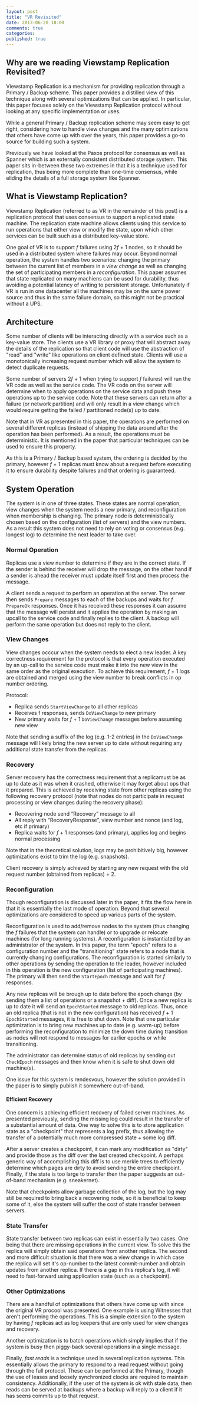 ```yaml
---
layout: post
title: "VR Revisited"
date: 2013-06-20 18:00
comments: true
categories: 
published: true
---
```


## Why are we reading Viewstamp Replication Revisited?

Viewstamp Replication is a mechanism for providing replication through a
Primary / Backup scheme. This paper provides a distilled view of this
technique along with several optimizations that can be applied. In particular,
this paper focuses solely on the Viewstamp Replication protocol
without looking at any specific implementation or uses.

While a general Primary / Backup replication scheme may seem easy to
get right, considering how to handle view changes and the
many optimizations that others have come up with over the years, this
paper provides a go-to source for building such a system.

Previously we have looked at the Paxos protocol for 
consensus as well as Spanner which is an externally consistent distributed storage system.
This paper sits in-between these two extremes in that it is a technique
used for replication, thus being more complete than one-time consensus, while
eliding the details of a full storage system like Spanner. 

## What is Viewstamp Replication?

Viewstamp Replication (referred to as VR in the remainder of this post) is a
replication protocol that uses consensus to support a replicated state machine.
The replication state machine allows clients using this service to run operations
that either view or modify the state, upon which other services can be built
such as a distributed key-value store.

One goal of VR is to support *f* failures using 2*f* + 1 nodes, so it
should be used in a distributed system where failures may
occur. Beyond normal operation, the system handles two scenarios:
changing the primary between the current list of members in a *view
change* as well as changing the set of participating members in a
*reconfiguration*.  This paper assumes that state replicated on many
machiens can be used for durability, thus avoiding a potential latency
of writing to persistent storage.  Unfortunately if VR is run in one
datacenter all the machines may be on the same power source and thus
in the same failure domain, so this might not be practical without a UPS.


## Architecture

Some number of clients will be interacting directly with a service such as a
key-value store. The clients use a VR library or proxy that will abstract away
the details of the replication so that client code will use the abstraction of
"read" and "write" like operations on client defined state. Clients will use a
monotonically increasing request number which will allow the system to detect
duplicate requests.

Some number of servers 2*f* + 1 when trying to support
*f* failures) will run the VR code as well as the service code. The
VR code on the server will determine when to apply operations on the service
data and push these operations up to the service code. Note that these servers
can return after a failure (or network partition) and will only result in a
view change which would require getting the failed / partitioned node(s) up to
date.

Note that in VR as presented in this paper, the operations are performed on
several different replicas (instead of shipping the data around after the
operation has been performed). As a result, the operations  must be
deterministic.  It is mentioned in the
paper that particular techniques can be used to ensure this property.

As this is a Primary / Backup based system, the ordering is decided by the
primary, however *f* + 1 replicas must know about a request before
executing it to ensure durability despite failures and that ordering is guaranteed.

## System Operation

The system is in one of three states. These states are normal
operation, view changes when the system needs a new primary, and reconfiguration
when membership is changing. The primary node is deterministically chosen based
on the configuration (list of servers) and the view numbers. As a result
this system does not need to rely on voting or consensus (e.g. longest
log) to determine the next leader to take over.

### Normal Operation

Replicas use a view number to determine if they are in the correct state. If
the sender is behind the receiver will drop the message, on the other hand if a
sender is ahead the receiver must update itself first and then process the
message.

A client sends a request to perform an operation at the server. The server then
sends <code>Prepare</code> messages to each of the backups and waits for 
*f* <code>PrepareOk</code> responses. Once it has received these responses it can
assume that the message will persist and it applies the operation by making an
upcall to the service code and finally replies to the client. A backup will
perform the same operation but does not reply to the client.

### View Changes

View changes occcur when the system needs to elect a new leader. A key correctness
requirement for the protocol is that every operation executed by an up-call to
the service code must make it into the new view in the same order as the original
execution. To achieve this requirement, *f* + 1 logs are obtained and merged
using the view number to break conflicts in op number ordering.


Protocol:

- Replica sends <code>StartViewChange</code> to all other replicas
- Receives f responses, sends <code>DoViewChange</code> to new primary
- New primary waits for *f* + 1 <code>DoViewChange</code> messages before assuming new view

Note that sending a suffix of the log (e.g. 1-2 entries) in the
<code>DoViewChange</code> message will likely bring the new server up to date
without requiring any additional state transfer from the replicas.

### Recovery

Server recovery has the correctness requirement that a replicamust be as up to
date as it was when it crashed, otherwise it may forget about ops that it
prepared. This is achieved by receiving state from other replicas using the
following recovery protocol (note that nodes do not participate in request
processing or view changes during the recovery phase):

- Recovering node send “Recovery” message to all
- All reply with “RecoveryResponse”, view number and nonce (and log, etc if primary)
- Replica waits for *f* + 1 responses (and primary), applies log and begins normal processing

Note that in the theoretical solution, logs may be prohibitively big, however
optimizations exist to trim the log (e.g. snapshots).

Client recovery is simply achieved by starting any new request with the old
request number (obtained from replicas) + 2.

### Reconfiguration

Though reconfiguration is discussed later in the paper, it fits the flow here
in that it is essentially the last mode of operation. Beyond that several
optimizations are considered to speed up various parts of the system.

Reconfiguration is used to add/remove nodes to the system (thus changing the
*f* failures that the system can handle) or to upgrade or relocate
machines (for long running systems). A reconfiguration is instantiated by an
administrator of the system. In this paper, the term "epoch" refers to a configuration
number and the "transitioning" state refers to a node that is currently changing
configurations. The reconfiguration is started similarly to other operations by
sending the operation to the leader, however included in this operation is the
new configuration (list of participating machines). The primary will then 
send the <code>StartEpoch</code> message and wait for *f* responses.

Any new replicas will be brough up to date before the epoch change (by sending
them a list of operations or a snapshot + diff). Once a new replica is up to date
it will send an <code>EpochStarted</code> message to old replicas. Thus, once
an old replica (that is not in the new configuration) has received *f* + 1
<code>EpochStarted</code> messages, it is free to shut down. Note that one
particular optimization is to bring new machines up to date (e.g. warm-up)
before performing the reconfiguration to minimize the down time during
transition as nodes will not respond to messages for earlier epochs or while
transitioning.

The administrator can determine status of old replicas by sending out
<code>CheckEpoch</code> messages and then know when it is safe to shut down old
machine(s).

One issue for this system is rendesvous, however the solution provided in the
paper is to simply publish it somewhere out-of-band.


#### Efficient Recovery

One concern is achieving efficient recovery of failed server machines. As
presented previously, sending the missing log could result in the transfer of a
substantial amount of data. One way to solve this is to store application state
as a "checkpoint" that represents a log prefix, thus allowing the transfer of a
potentially much more compressed state + some log diff.

After a server creates a checkpoint, it can mark any modification as "dirty"
and provide those as the diff over the last created checkpoint. A perhaps
generic way of accomplishing this diff is to use merkle trees to efficiently
determine which pages are dirty to avoid sending the entire checkpoint.
Finally, if the state is too large to transfer then the paper suggests an
out-of-band mechanism (e.g. sneakernet).

Note that checkpoints allow garbage collection of the log, but the log may
still be required to bring back a recovering node, so it is beneficial to keep
some of it, else the system will suffer the cost of state transfer between
servers.

### State Transfer

State transfer between two replicas can exist in essentially two cases. One
being that there are missing operations in the current view. To solve this the
replica will simply obtain said operations from another replica. The second and
more difficult situation is that there was a view change in which case the
replica will set it's op-number to the latest commit-number and obtain updates
from another replica. If there is a gap in this replica's log, it will need to
fast-forward using application state (such as a checkpoint).

### Other Optimizations

There are a handful of optimizations that others have come up with since the
original VR procool was presented. One example is using Witnesses that aren't
performing the operations. This is a simple extension to the system by having
*f* replicas act as log keepers that are only used for view changes and
recovery.

Another optimization is to batch operations which simply implies that if the
system is busy then piggy-back several operations in a single message.

Finally, *fast reads* is a technique used in several replication systems.
This essentially allows the primary to respond to a read request without going
through the full protocol. These can be performed at the Primary, though the
use of leases and loosely synchronized clocks are required to maintain
consistency. Additionally, if the user of the system is ok with stale data,
then reads can be served at backups where a backup will reply to a client if it
has seens commits up to that request.
